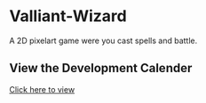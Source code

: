 # Valliant-Wizard
A 2D pixelart game were you cast spells and battle.

## View the Development Calender
[Click here to view](https://prod.teamgantt.com/gantt/schedule/?ids=1140808&public_keys=pXeF3sWlOEHB&zoom=d100&font_size=12&estimated_hours=0&assigned_resources=0&percent_complete=0&documents=0&comments=0&col_width=355&menu_view=1&resource_filter=1&name_in_bar=0&name_next_to_bar=0&resource_names=1#user=&company=&custom=&date_filter=&hide_completed=false&color_filter=)
